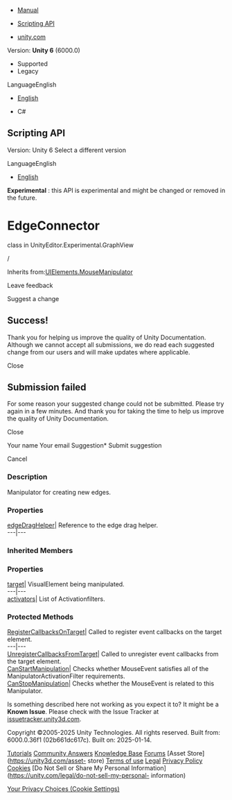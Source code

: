 [ ]()

  * [Manual](../Manual/index.html)
  * [Scripting API](../ScriptReference/index.html)

  * [unity.com](https://unity.com/)

Version: **Unity 6** (6000.0)

  * Supported
  * Legacy

LanguageEnglish

  * [English]()

  * C#

[ ](https://docs.unity3d.com)

## Scripting API

Version: Unity 6 Select a different version

LanguageEnglish

  * [English]()

**Experimental** : this API is experimental and might be changed or removed in
the future.

# EdgeConnector

class in UnityEditor.Experimental.GraphView

/

Inherits from:[UIElements.MouseManipulator](UIElements.MouseManipulator.html)

Leave feedback

Suggest a change

## Success!

Thank you for helping us improve the quality of Unity Documentation. Although
we cannot accept all submissions, we do read each suggested change from our
users and will make updates where applicable.

Close

## Submission failed

For some reason your suggested change could not be submitted. Please <a>try
again</a> in a few minutes. And thank you for taking the time to help us
improve the quality of Unity Documentation.

Close

Your name Your email Suggestion* Submit suggestion

Cancel

[ ]()

### Description

Manipulator for creating new edges.

### Properties

[edgeDragHelper](Experimental.GraphView.EdgeConnector-edgeDragHelper.html)|
Reference to the edge drag helper.  
---|---  
  
### Inherited Members

### Properties

[target](UIElements.Manipulator-target.html)|  VisualElement being
manipulated.  
---|---  
[activators](UIElements.MouseManipulator-activators.html)|  List of
Activationfilters.  
  
### Protected Methods

[RegisterCallbacksOnTarget](UIElements.Manipulator.RegisterCallbacksOnTarget.html)|
Called to register event callbacks on the target element.  
---|---  
[UnregisterCallbacksFromTarget](UIElements.Manipulator.UnregisterCallbacksFromTarget.html)|
Called to unregister event callbacks from the target element.  
[CanStartManipulation](UIElements.MouseManipulator.CanStartManipulation.html)|
Checks whether MouseEvent satisfies all of the ManipulatorActivationFilter
requirements.  
[CanStopManipulation](UIElements.MouseManipulator.CanStopManipulation.html)|
Checks whether the MouseEvent is related to this Manipulator.  
  
Is something described here not working as you expect it to? It might be a
**Known Issue**. Please check with the Issue Tracker at
[issuetracker.unity3d.com](https://issuetracker.unity3d.com).

Copyright ©2005-2025 Unity Technologies. All rights reserved. Built from:
6000.0.36f1 (02b661dc617c). Built on: 2025-01-14.

[Tutorials](https://unity3d.com/learn) [Community
Answers](https://answers.unity3d.com) [Knowledge
Base](https://support.unity3d.com/hc/en-us)
[Forums](https://forum.unity3d.com) [Asset Store](https://unity3d.com/asset-
store) [Terms of use](https://docs.unity3d.com/Manual/TermsOfUse.html)
[Legal](https://unity.com/legal) [Privacy
Policy](https://unity.com/legal/privacy-policy)
[Cookies](https://unity.com/legal/cookie-policy) [Do Not Sell or Share My
Personal Information](https://unity.com/legal/do-not-sell-my-personal-
information)

[Your Privacy Choices (Cookie Settings)](javascript:void\(0\);)


